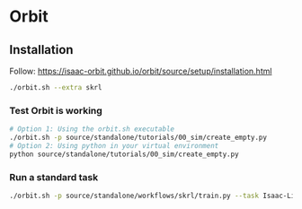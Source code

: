 

# Orbit

## Installation

Follow:
https://isaac-orbit.github.io/orbit/source/setup/installation.html

```bash
./orbit.sh --extra skrl
```

### Test Orbit is working
```bash
# Option 1: Using the orbit.sh executable
./orbit.sh -p source/standalone/tutorials/00_sim/create_empty.py
# Option 2: Using python in your virtual environment
python source/standalone/tutorials/00_sim/create_empty.py
```

### Run a standard task
```bash
./orbit.sh -p source/standalone/workflows/skrl/train.py --task Isaac-Lift-Cube-Franka-v0 --headless --num_envs 2 --seed 0
```

